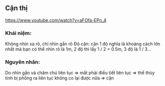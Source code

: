 ## Cận thị

<https://www.youtube.com/watch?v=aFOfa-EPn_4>
### Khái niệm:

Không nhìn xa rõ, chỉ nhìn gần rõ
Độ cận: cận 1 độ nghĩa là khoảng cách lớn nhất mà bạn có thể nhìn rõ là 1m, 2 độ thì lấy 1 / 2 = 0.5m, 3 độ là 1 / 3...

### Nguyên nhân:

Do nhìn gần và chăm chú liên tục => mắt phải điều tiết liên tục => thể thủy tinh bị phồng ra liên tục không co lại được nữa => cận